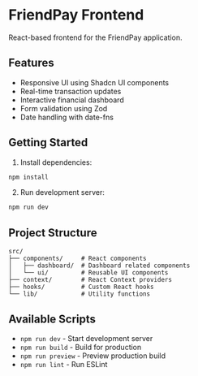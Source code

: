 # FriendPay Frontend

React-based frontend for the FriendPay application.

## Features

- Responsive UI using Shadcn UI components
- Real-time transaction updates
- Interactive financial dashboard
- Form validation using Zod
- Date handling with date-fns

## Getting Started

1. Install dependencies:
```bash
npm install
```

2. Run development server:
```bash
npm run dev
```

## Project Structure

```
src/
├── components/     # React components
│   ├── dashboard/  # Dashboard related components
│   └── ui/         # Reusable UI components
├── context/        # React Context providers
├── hooks/          # Custom React hooks
└── lib/            # Utility functions
```

## Available Scripts

- `npm run dev` - Start development server
- `npm run build` - Build for production
- `npm run preview` - Preview production build
- `npm run lint` - Run ESLint
